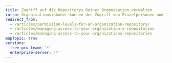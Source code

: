 ```yaml
---
title: Zugriff auf die Repositorys Deiner Organisation verwalten
intro: Organisationsinhaber können den Zugriff von Einzelpersonen und Teams auf die Repositorys der Organisation verwalten. Team-Betreuer können den Repository-Zugriff eines Teams ebenfalls verwalten.
redirect_from:
  - /articles/permission-levels-for-an-organization-repository/
  - /articles/managing-access-to-your-organization-s-repositories
  - /articles/managing-access-to-your-organizations-repositories
mapTopic: true
versions:
  free-pro-team: '*'
  enterprise-server: '*'
---
```


